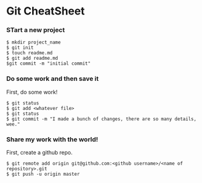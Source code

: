 # Git CheatSheet

### STart a new project

```shell
$ mkdir project_name
$ git init
$ touch readme.md
$ git add readme.md
$git commit -m "initial commit"
```

### Do some work and then save it

First, do some work!

```shell
$ git status
$ git add <whatever file>
$ git status
$ git commit -m "I made a bunch of changes, there are so many details, wee."
```
### Share my work with the world!

First, create a github repo.

```shell
$ git remote add origin git@github.com:<github username>/<name of repository>.git
$ git push -u origin master
```
